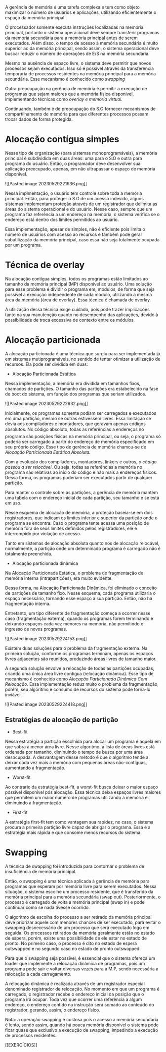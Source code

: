
A gerência de memória é uma tarefa complexa e tem como objeto maximizar o número de usuários e aplicações, utilizando eficientemente o espaço da memória principal.

O processador somente executa instruções localizadas na memória principal, portanto o sistema operacional deve sempre transferir programas da memória secundária para a memória principal antes de serem executados. Além disso, o tempo de acesso à memória secundária é muito superior ao da memória principal, sendo assim, o sistema operacional deve buscar reduzir o número de operações de E/S na memória secundária.

Mesmo na ausência de espaço livre, o sistema deve permitir que novos processos sejam executados. Isso só é possível através da transferência temporária de processos residentes na memória principal para a memória secundária. Esse mecanismo é conhecido como *swapping*

Outra preocupação na gerência de memória é permitir a execução de programas que sejam maiores que a memória física disponível, implementando técnicas como *overlay e memória virtual.*

Continuando, também é de preocupação do S.O fornecer mecanismos de compartilhamento de memória para que diferentes processos possam trocar dados de forma protegida.

# Alocação contígua simples

Nesse tipo de organização (para sistemas monoprogramáveis),  a memória principal é subdividida em duas áreas: uma para o S.O e outra para programa do usuário. Então, o programador deve desenvolver sua aplicação preocupado, apenas, em não ultrapassar o espaço de memória disponível.

![[Pasted image 20230529221936.png]]

Nessa implmentação, o usuário tem controle sobre toda a memória principal. Então, para proteger o S.O de um acesso indevido, alguns sistemas implementam proteção através de um registrador que delimita as áreas do sistema operacional e do usuário. Nesse caso, sempre que um programa faz referência a um endereço na memória, o sistema verifica se o endereço está dentro dos limites permitidos ao usuário.

Essa implementação, apesar de simples, não é eficiente pois limita o número de usuários com acesso ao recursos e também pode gerar subutilização da memória principal, caso essa não seja totalmente ocupada por um programa.

# Técnica de overlay

Na alocação contígua simples, todos os programas estão limitados ao tamanho da memória principal (MP) disponível ao usuário. Uma solução para esse problema é dividir o programa em, módulos, de forma que seja possível a execução independente de cada módulo, utilizando a mesma área da memória (área de overlay). Essa técnica é chamada de overlay.

A utilização dessa técnica exige cuidado, pois pode trazer implicações tanto na sua manutenção quanto no desempenho das aplicações, devido à possibilidade de troca excessiva de contexto entre os módulos.

# Alocação particionada

A alocação particionada é uma técnica que surgiu para ser implementada já em sistemas mutiprogramáveis, no sentido de tentar otimizar a utilização de recursos. Ela pode ser dividida em duas:

 * Alocação Particionada Estática

Nessa implementação, a memória era dividida em tamanhos fixos, chamados de partições. O tamanho das partições era estabelecido na fase de boot do sistema, em função dos programas que seriam utilizados.

![[Pasted image 20230529222932.png]]

Inicialmente, os programas somente podiam ser carregados e executados em uma partição, mesmo se outras estivessem livres. Essa limitação se devia aos compiladores e montadores, que geravam apenas códigos absolutos. No código absoluto, todas as referências a endereços no programa são posições físicas na memória principal, ou seja, o programa só poderia ser carregado a partir do endereço de memória especificado em seu próprio código. Esse tipo de gerência de memória chamou-se de *Alocação Particionada Estática Absoluta.*

Com a evolução dos compiladores, montadores, linkers e outros, *o código passou a ser relocável*. Ou seja, todas as referências a memória no programa são relativas ao início do código e não mais a endereços físicos. Dessa forma, os programas poderiam ser executados  partir de qualquer partição.

Para manter o controle sobre as partições, a gerência de memória mantém uma tabela com o endereço inicial de cada partição, seu tamanho e se está em uso.

Nesse esquema de alocação de memória, a proteção baseia-se em dois registradores, que indicam os limites inferior e superior da partição onde o programa se encontra. Caso o programa tente acessa uma posição de memória fora de seus limites definidos pelos registradores, ele é interrompido por violação de acesso.

Tanto em sistemas de alocação absoluta quanto nos de alocação relocável, normalmente, a partição onde um determinado programa é carregado não é totalmente preenchida.

* Alocação particionada dinâmica

Na Alocação Particionada Estática, o problema de fragmentação de memória interna (intrapartições), era muito evidente.

Dessa forma, na Alocação Particionada Dinâmica, foi eliminado o conceito de partições de tamanho fixo. Nesse esquema, cada programa utilizaria o espaço necessário, tornando esse espaço a sua partição. Então, não há fragmentação interna.

Entretanto, um tipo diferente de fragmentação começa a ocorrer nesse caso (fragmentação externa), quando os programas forem terminando e deixando espaços cada vez menores na memória, não permitindo o ingresso de novos programas.

![[Pasted image 20230529224153.png]]

Existem duas soluções para o problema da fragmentação externa. Na primeira solução, conforme os programas terminam, apenas os espaços livres adjacentes são reunidos, produzindo áreas livres de tamanho maior.

A segunda solução envolve a relocação de todas as partições ocupadas, criando uma única área livre contígua (relocação dinâmica). Esse tipo de mecanismo é conhecido como *Alocação Particionada Dinâmica Com Relocação*. Essa implementação reduz muito o problema da fragmentação, porém, seu algoritmo e consumo de recursos do sistema pode torna-lo inviável.

![[Pasted image 20230529224418.png]]

## Estratégias de alocação de partição

 * Best-fit

Nessa estratégia a partição escolhida para alocar um programa é aquela em que sobra a menor área livre. Nesse algoritmo, a lista de áreas livres está ordenada por tamanho, diminuindo o tempo de busca por uma área desocupada. A desvantagem desse método é que o algoritmo tende a deixar cada vez mais a memória com pequenas áreas não-contíguas, aumentando  a fragmentação.

 * Worst-fit

Ao contrario da estratégia best-fit, a worst-fit busca deixar o maior espaço possível disponível pós alocação. Essa técnica deixa espaços livres maiores que permitem um maior número de programas utilizando a memória e diminuindo a fragmentação.

* First-fit

A estratégia first-fit tem como vantagem sua rapidez, no caso, o sistema procura a primeira partição livre capaz de abrigar o programa. Essa é a estratégia mais rápida e que consome menos recursos do sistema.

# Swapping

A técnica de swapping foi introduzida para contornar o problema de insuficiência de memória principal.

Então, o swapping é uma técnica aplicada à gerência de memória para programas que esperam por memória livre para serem executados. Nessa situação, o sistema escolhe um processo residente, que é transferido da memória principal para a memória secundária (swap out). Posteriormente, o processo é carregado de volta a memória principal (swap in) e pode continuar como se nada tivesse ocorrido.

O algoritmo de escolha do processo a ser retirado da memória principal deve priorizar aquele com menores chances de ser executado, para evitar o swapping desnecessário de um processo que será executado logo em seguida. Os processos retirados da memória geralmente estão no estado de espera, porém, existe uma possibilidade de ele estar no estado de pronto. No primeiro caso, o processo é dito no estado de espera outswapped e no segundo caso no estado de pronto outswapped.

Para que o swapping seja possível, é essencial que o sistema ofereça um loader que implemente a relocação dinâmica de programas, pois um programa pode sair e voltar diversas vezes para a M.P, sendo necessária a relocação a cada carregamento.

A relocação dinâmica é realizada através de um registrador especial denominado registrador de relocação. No momento em que um programa é carregado, o registrador recebe o endereço inicial da posição que o programa irá ocupar. Toda vez que ocorrer uma referência a algum endereço, o endereço contido na instrução será somado ao conteúdo do registrador, gerando, assim, o endereço físico.

Nota: a operação swapping é custosa pois o acesso a memória secundária é lento, sendo assim, quando há pouca memória disponível o sistema pode ficar quase que exclusivo a execução de swapping, impedindo a execução de processos residentes.

[[EXERCÍCIOS]]

